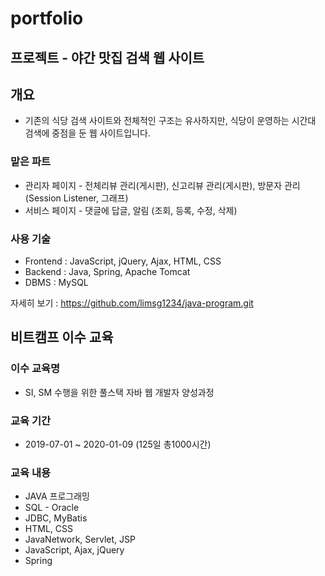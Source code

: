 # portfolio
## 프로젝트 - 야간 맛집 검색 웹 사이트

## 개요 
* 기존의 식당 검색 사이트와 전체적인 구조는 유사하지만, 식당이 운영하는 시간대 검색에 중점을 둔 웹 사이트입니다.

### 맡은 파트
* 관리자 페이지 - 전체리뷰 관리(게시판), 신고리뷰 관리(게시판), 방문자 관리(Session Listener, 그래프)
* 서비스 페이지 - 댓글에 답글, 알림 (조회, 등록, 수정, 삭제)

### 사용 기술 
* Frontend : JavaScript, jQuery, Ajax, HTML, CSS
* Backend : Java, Spring, Apache Tomcat
* DBMS : MySQL

자세히 보기 : <https://github.com/limsg1234/java-program.git>


## 비트캠프 이수 교육

### 이수 교육명
* SI, SM 수행을 위한 풀스택 자바 웹 개발자 양성과정

### 교육 기간
* 2019-07-01 ~ 2020-01-09 (125일 총1000시간)

### 교육 내용
* JAVA 프로그래밍
* SQL - Oracle
* JDBC, MyBatis
* HTML, CSS
* JavaNetwork, Servlet, JSP
* JavaScript, Ajax, jQuery
* Spring
